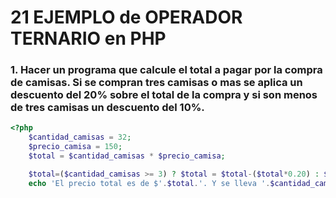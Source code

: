 # 21 EJEMPLO de OPERADOR TERNARIO en PHP
### 1. Hacer un programa que calcule el total a pagar por la compra de camisas. Si se compran tres camisas o mas se aplica un descuento del 20% sobre el total de la compra y si son menos de tres camisas un descuento del 10%.

```php
<?php
    $cantidad_camisas = 32;
    $precio_camisa = 150;
    $total = $cantidad_camisas * $precio_camisa;

    $total=($cantidad_camisas >= 3) ? $total = $total-($total*0.20) : $total = $total-($total*0.10);
    echo 'El precio total es de $'.$total.'. Y se lleva '.$cantidad_camisas.' camisas';
```